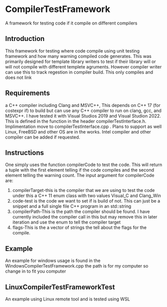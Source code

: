 # CompilerTestFramework
A framework for testing code if it compile on different compilers

## Introduction

This framework for testing where code compile using unit testing framework and how many warning compiled code generates. This was primarily designed for template library writers to test if their library will or will not compile with different templete agruments. However compiler writer can use this to track regestion in compiler build. This only compiles and does not link


## Requirements

a C++ compiler including Clang and MSVC++, This depends on C++ 17 (for costexpr if) to build but can use any C++ compiler to run on clang, gcc, and MSVC++. I have tested it with Visual Studios 2019 and Visual Studion 2022. This is defined in the function in the header compilerTestInterface.h. Implimentation move to compilerTestInterface.cpp . Plans to support as well Linux, FreeBSD and other OS are in the works. Intel compiler and other compiler can be added if requested.

## Instructions

One simply uses the function compilerCode to test the code. This will return a tuple with the first element telling if the code compiles and the second element telling the warning count. The input argument for compilerCode are:

1. compilerTarget-this is the compiler that we are using to test the code under this a C++ 11 enum class with two values	Visual_C and	Clang_Win
2. code-test is the code we want to set if is build of not. This can just be a snippet and a full single file C++ program in an std::string
3. compilerPath-This is the path the compiler should be found. I have currently included the compiler call in this but may remove this in later iteration and use the enum to tell the compiler target 
4. flags-This is the a vector of strings the tell about the flags for the compile.

## Example

An example for windows usage is found in the WindowsCompilerTestFramework.cpp the path is for my computer so change in to fit you computer

## LinuxCompilerTestFrameworkTest 

An example using Linux remote tool and is tested using WSL 
